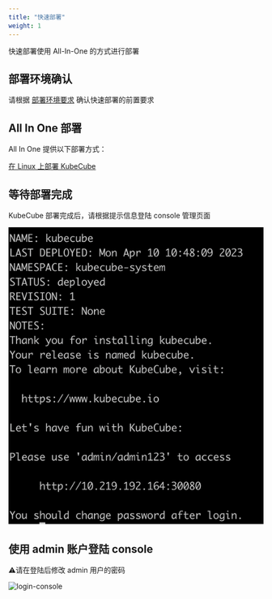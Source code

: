 ```yaml
---
title: "快速部署"
weight: 1
---
```


快速部署使用 All-In-One 的方式进行部署

## 部署环境确认

请根据 [部署环境要求](https://www.kubecube.io/docs/installation-guide/requirement/) 确认快速部署的前置要求 

## All In One 部署
All In One 提供以下部署方式：

[在 Linux 上部署 KubeCube](https://www.kubecube.io/docs/installation-guide/all-in-one/#在-linux-上部署-kubecube)


## 等待部署完成
KubeCube 部署完成后，请根据提示信息登陆 console 管理页面

![completed-deploy](/imgs/installation-guide/All-In-One/completed-deploy.png)

## 使用 admin 账户登陆 console

⚠️请在登陆后修改 admin 用户的密码

![login-console](/imgs/installation-guide/All-In-One/login-console.png)